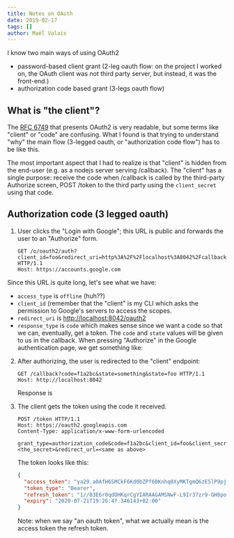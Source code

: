 ```yaml
---
title: Notes on OAuth
date: 2019-02-17
tags: []
author: Maël Valais
---
```


I know two main ways of using OAuth2

- password-based client grant (2-leg oauth flow: on the project I worked on,
  the OAuth client was not third party server, but instead, it was the
  front-end.)
- authorization code based grant (3-legs oauth flow)


## What is "the client"?

The [RFC 6749][rfc6749] that presents OAuth2 is very readable, but some terms
like "client" or "code" are confusing. What I found is that trying to understand
"why" the main flow (3-legged oauth, or "authorization code flow") has to be
like this.

The most important aspect that I had to realize is that "client" is hidden from
the end-user (e.g. as a nodejs server serving /callback). The "client" has a
single purpose: receive the code when /callback is called by the third-party
Authorize screen, POST /token to the third party using the `client_secret` using
that code.

[rfc6749]: https://tools.ietf.org/html/rfc6749

## Authorization code (3 legged oauth)

1. User clicks the "Login with Google"; this URL is public and forwards the user
   to an "Authorize" form.

   ```http
   GET /o/oauth2/auth?client_id=foo&redirect_uri=http%3A%2F%2Flocalhost%3A8042%2Fcallback&response_type=code&scope=calendar.readonly&state=something HTTP/1.1
   Host: https://accounts.google.com
   ```

Since this URL is quite long, let's see what we have:
- `access_type` is `offline` (huh??)
- `client_id` (remember that the "client" is my CLI which asks the permission to
  Google's servers to access the scopes.
- `redirect_uri` is <http://localhost:8042/oauth2>
- `response_type` is `code` which makes sense since we want a code so that we
  can, eventually, get a token. The `code` and `state` values will be given to
  us in the callback. When pressing "Authorize" in the Google authentication
  page, we get something like:

2. After authorizing, the user is redirected to the "client" endpoint:

   ```http
   GET /callback?code=f1a2bc&state=something&state=foo HTTP/1.1
   Host: http://localhost:8042
   ```

   Response is

3. The client gets the token using the code it received.

   ```http
   POST /token HTTP/1.1
   Host: https://oauth2.googleapis.com
   Content-Type: application/x-www-form-urlencoded

   grant_type=authorization_code&code=f1a2bc&client_id=foo&client_secret=<the_secret>&redirect_url=<same as above>
   ```

   The token looks like this:

   ```json
   {
     "access_token": "ya29.a0AfH6SMCkF6Kd0bZPf60Knhq8XyMKTgmQ6zE5lP9pjdZfW-9ebV5V9wifFagdiioN5JWovHmfVfdukAE0-jcHRmjzsycQCYPj7zzSup55X0n_gz8rkglYGBaeG5Tyde8a8rAIu1CimhtSdsoq0_HCh2VBXOLmrq7oKSg",
     "token_type": "Bearer",
     "refresh_token": "1//03E6r0qdOHKqrCgYIARAAGAMSNwF-L9Ir37zr9-GH8po_A5XSwsSiEw8XmiHPnCbKPaFHNCckIF-vmJRRKddbjWLbX9ZrbOzffts",
     "expiry": "2020-07-21T19:26:47.346143+02:00"
   }
   ```

   Note: when we say "an oauth token", what we actually mean is the access token
   the refresh token.


